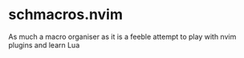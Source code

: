 # schmacros.nvim
As much a macro organiser as it is a feeble attempt to play with nvim plugins and learn Lua
